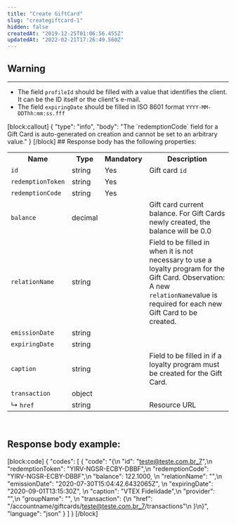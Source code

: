 ```yaml
---
title: "Create GiftCard"
slug: "creategiftcard-1"
hidden: false
createdAt: "2019-12-25T01:06:56.455Z"
updatedAt: "2022-02-21T17:26:49.560Z"
---
```

## Warning
---

<ul>
<li>The field <code>profileId</code> should be filled with a value that identifies the client. It can be the ID itself or the client's e-mail.</li>
<li>The field <code>expiringDate</code> should be filled in ISO 8601 format <code>YYYY-MM-DDThh:mm:ss.fff</code></li>
</ul>

<be>
[block:callout]
{
  "type": "info",
  "body": "The `redemptionCode` field for a Gift Card is auto-generated on creation and cannot be set to an arbitrary value."
}
[/block]
## Response body has the following properties: 
<table>
    <tr>
        <th>Name</th>
        <th>Type</th>
        <th>Mandatory</th>
        <th>Description</th>
    </tr>
    <tr>
        <td><code>id</code></td>
        <td>string</td>
        <td>Yes</td>
        <td>Gift card <code>id</code></td>
    </tr>
 <tr>
        <td><code>redemptionToken</code></td>
        <td>string</td>
        <td>Yes</td>
        <td></td>
    </tr>
 <tr>
        <td><code>redemptionCode</code></td>
        <td>string</td>
        <td>Yes</td>
        <td></td>
    </tr>
 <tr>
        <td><code>balance</code></td>
        <td>decimal</td>
        <td></td>
        <td>Gift card current balance. For Gift Cards newly created, the balance will be 0.0</td>
    </tr>
 <tr>
        <td><code>relationName</code></td>
        <td>string</td>
        <td></td>
        <td>Field to be filled in when it is not necessary to use a loyalty program for the Gift Card. Observation: A new <code>relationName</code>value is required for each new Gift Card to be created.</td>
    </tr>
 <tr>
        <td><code>emissionDate</code></td>
        <td>string</td>
        <td></td>
        <td></td>
    </tr>
 <tr>
        <td><code>expiringDate</code></td>
        <td>string</td>
        <td></td>
        <td></td>
    </tr>
 <tr>
        <td><code>caption</code></td>
        <td>string</td>
        <td></td>
        <td>Field to be filled in if a loyalty program must be created for the Gift Card.</td>
    </tr>
 <tr>
        <td><code>transaction</code></td>
        <td>object</td>
        <td></td>
        <td></td>
    </tr>
  <tr>
        <td>&#x21B3; <code>href</code></td>
        <td>string</td>
        <td></td>
        <td>Resource URL</td>
    </tr>
</table>

<br>

## Response body example:
[block:code]
{
  "codes": [
    {
      "code": "{\n        \"id\": \"teste@teste.com.br_7\",\n        \"redemptionToken\": \"YIRV-NGSR-ECBY-DBBF\",\n        \"redemptionCode\": \"YIRV-NGSR-ECBY-DBBF\",\n        \"balance\": 122.1000, \n        \"relationName\": \"\",\n        \"emissionDate\": \"2020-07-30T15:04:42.6432065Z\", \n        \"expiringDate\": \"2020-09-01T13:15:30Z\", \n        \"caption\": \"VTEX Fidelidade\",\n        \"provider\": \"\",\n        \"groupName\": \"\", \n        \"transaction\": {\n                \"href\": \"/accountname/giftcards/teste@teste.com.br_7/transactions\"\n        }\n}",
      "language": "json"
    }
  ]
}
[/block]